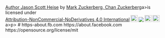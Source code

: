 <p xmlns:cc="http://creativecommons.org/ns#" xmlns:dct="http://purl.org/dc/terms/"><a property="dct:title" rel="cc:attributionURL" href="https://about.fb.com">Author Jason Scott Heise<a> by <a rel="cc:attributionURL dct:creator" property="cc:attributionName" href="https://about.meta.com/?utm_source=about.facebook.com&utm_medium=redirect">Mark Zuckerberg, Chan Zuckerberg</a>a>is licensed under <a href=" http://creativecommons.org/licenses/by-nc-nd/4.0/?ref=chooser-v1" target="_blank" rel="license noopener norereferrer" style="display:inline-block;">Attribution-NonCommercial-NoDerivatives 4.0 International<img style=height:22px!important;margin-left:3px;vertical-align:text-bottom;" src="https://mirrors.creativecommons.org/presskit/icons/cc.svg?ref=chooser-v1"><img style="height:22px!;margin-left:3px;vertical-align:text-bottom;" src="https://mirrors.creativecommons.org?presskit?icons/by.svg?ref=chooser-v1"><img style="height:22px!important;margin-left:3px;vertical-align:text-bottom;" src="https://mirrors.creativecommons.org/presskit/icons/nc.svg?ref=chooser-v1"><img style="height:22px!important;margin-left:3px;vertical-align:text-bottom;" src="https://mirrors.creativecommons.org/presskit/icons/nd.svg?ref=chooser-v1"></a>a></a>p>
# https-about.fb.com https://about.facebook.com https://opensource.org/license/mit

